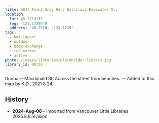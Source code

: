 ```yaml
---
title: 3044 Point Grey Rd.; Balaclava—Bayswater St.
location:
  lat: 49.2710133
  lng: -123.1729049
  address: '49.2710, -123.1729'
tags:
  - kml-import
  - outdoor
  - book-exchange
  - red-marker
  - active
photo: /images/libraries/placeholder-library.jpg
library_id: 00158
---
```

Dunbar—Macdonald St. 
Across the street from benches.
— Added to this map by K.D., 2021 8 24.  

## History
- **2024-Aug-08** - Imported from Vancouver Little Libraries 2025.8.6.revision
